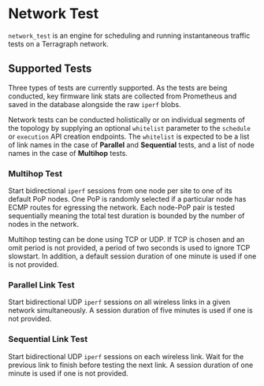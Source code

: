 # Network Test
`network_test` is an engine for scheduling and running instantaneous traffic
tests on a Terragraph network.

## Supported Tests
Three types of tests are currently supported. As the tests are being conducted,
key firmware link stats are collected from Prometheus and saved in the database
alongside the raw `iperf` blobs.

Network tests can be conducted holistically or on individual segments of the
topology by supplying an optional `whitelist` parameter to the `schedule` or
`execution` API creation endpoints. The `whitelist` is expected to be a list of
link names in the case of **Parallel** and **Sequential** tests, and a list of
node names in the case of **Multihop** tests.

### Multihop Test
Start bidirectional `iperf` sessions from one node per site to one of its
default PoP nodes. One PoP is randomly selected if a particular node has ECMP
routes for egressing the network. Each node-PoP pair is tested sequentially
meaning the total test duration is bounded by the number of nodes in the
network.

Multihop testing can be done using TCP or UDP. If TCP is chosen and an omit
period is not provided, a period of two seconds is used to ignore TCP
slowstart. In addition, a default session duration of one minute is used if one
is not provided.

### Parallel Link Test
Start bidirectional UDP `iperf` sessions on all wireless links in a given
network simultaneously. A session duration of five minutes is used if one is
not provided.

### Sequential Link Test
Start bidirectional UDP `iperf` sessions on each wireless link. Wait for the
previous link to finish before testing the next link. A session duration of one
minute is used if one is not provided.
